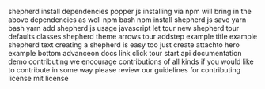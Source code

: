 shepherd install dependencies popper js installing via npm will bring in the above dependencies as well npm bash npm install shepherd js save yarn bash yarn add shepherd js usage javascript let tour new shepherd tour defaults classes shepherd theme arrows tour addstep example title example shepherd text creating a shepherd is easy too just create attachto hero example bottom advanceon docs link click tour start api documentation demo contributing we encourage contributions of all kinds if you would like to contribute in some way please review our guidelines for contributing license mit license